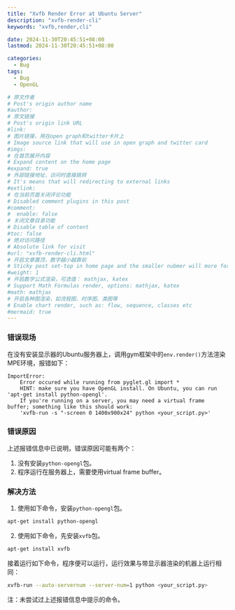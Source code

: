 ```yaml
---
title: "Xvfb Render Error at Ubuntu Server"
description: "xvfb-render-cli"
keywords: "xvfb,render,cli"

date: 2024-11-30T20:45:51+08:00
lastmod: 2024-11-30T20:45:51+08:00

categories:
  - Bug
tags:
  - Bug
  - OpenGL

# 原文作者
# Post's origin author name
#author:
# 原文链接
# Post's origin link URL
#link:
# 图片链接，用在open graph和twitter卡片上
# Image source link that will use in open graph and twitter card
#imgs:
# 在首页展开内容
# Expand content on the home page
#expand: true
# 外部链接地址，访问时直接跳转
# It's means that will redirecting to external links
#extlink:
# 在当前页面关闭评论功能
# Disabled comment plugins in this post
#comment:
#  enable: false
# 关闭文章目录功能
# Disable table of content
#toc: false
# 绝对访问路径
# Absolute link for visit
#url: "xvfb-render-cli.html"
# 开启文章置顶，数字越小越靠前
# Sticky post set-top in home page and the smaller nubmer will more forward.
#weight: 1
# 开启数学公式渲染，可选值： mathjax, katex
# Support Math Formulas render, options: mathjax, katex
#math: mathjax
# 开启各种图渲染，如流程图、时序图、类图等
# Enable chart render, such as: flow, sequence, classes etc
#mermaid: true
---
```


### 错误现场
在没有安装显示器的Ubuntu服务器上，调用gym框架中的`env.render()`方法渲染MPE环境，报错如下：
```text
ImportError:
    Error occured while running from pyglet.gl import *
    HINT: make sure you have OpenGL install. On Ubuntu, you can run 'apt-get install python-opengl'.
    If you're running on a server, you may need a virtual frame buffer; something like this should work:
    'xvfb-run -s "-screen 0 1400x900x24" python <your_script.py>'
```

### 错误原因
上述报错信息中已说明，错误原因可能有两个：
1. 没有安装`python-opengl`包。
2. 程序运行在服务器上，需要使用virtual frame buffer。

### 解决方法
1. 使用如下命令，安装`python-opengl`包。
```bash
apt-get install python-opengl
```
2. 使用如下命令，先安装`xvfb`包。
```bash
apt-get install xvfb
```
接着运行如下命令，程序便可以运行，运行效果与带显示器渲染的机器上运行相同：
```bash
xvfb-run --auto-servernum --server-num=1 python <your_script.py>
```
注：未尝试过上述报错信息中提示的命令。

<!--more-->
